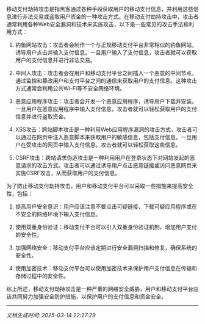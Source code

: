 移动支付劫持攻击是指黑客通过各种手段获取用户的移动支付信息，并利用这些信息进行非法交易或盗取用户资金的一种攻击方式。在移动支付劫持攻击中，攻击者通常利用各种Web安全漏洞和技术来实施攻击，以下是一些常见的攻击手法和利用方式：

1. 钓鱼网站攻击：攻击者会制作一个与正规移动支付平台非常相似的钓鱼网站，诱导用户点击并输入支付信息。一旦用户输入了支付信息，攻击者就可以获取用户的支付信息并进行非法交易。

2. 中间人攻击：攻击者会在用户和移动支付平台之间插入一个恶意的中间节点，通过监控和篡改用户和支付平台之间的通信来获取用户的支付信息。这种攻击方式通常会利用公共Wi-Fi等不安全网络环境。

3. 恶意应用程序攻击：攻击者会开发一个恶意应用程序，诱导用户下载并安装。一旦用户在恶意应用程序中输入支付信息，攻击者就可以轻松获取用户的支付信息并进行盗取资金。

4. XSS攻击：跨站脚本攻击是一种利用Web应用程序漏洞的攻击方式，攻击者可以通过在网页中注入恶意脚本来获取用户的敏感信息，包括支付信息。一旦用户在受攻击的网页中输入支付信息，攻击者就可以轻松获取这些信息。

5. CSRF攻击：跨站请求伪造攻击是一种利用用户在登录状态下对网站发起的恶意请求的攻击方式。攻击者可以通过诱导用户点击恶意链接或访问恶意网页来实施CSRF攻击，从而获取用户的支付信息。

为了防止移动支付劫持攻击，用户和移动支付平台可以采取一些措施来提高安全性，包括：

1. 提高用户安全意识：用户应该注意不要点击可疑链接、下载可疑应用程序或在不安全的网络环境下输入支付信息。

2. 使用双重身份验证：移动支付平台可以引入双重身份验证机制，增加用户支付的安全性。

3. 加强网络安全：移动支付平台应该定期进行安全漏洞扫描和修复，确保系统的安全性。

4. 使用加密技术：移动支付平台可以使用加密技术来保护用户支付信息在传输和存储过程中的安全性。

综上所述，移动支付劫持攻击是一种严重的网络安全威胁，用户和移动支付平台应该共同努力加强安全防护措施，以保护用户的支付信息和资金安全。

---

*文档生成时间: 2025-03-14 22:27:29*


